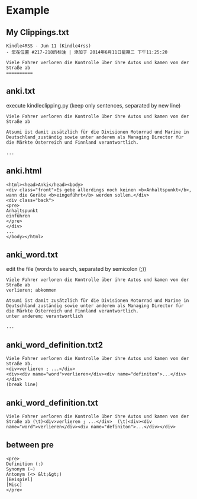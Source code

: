 Example
=======

## My Clippings.txt

	Kindle4RSS - Jun 11 (Kindle4rss)
	- 您在位置 #217-218的标注 | 添加于 2014年6月11日星期三 下午11:25:20
	
	Viele Fahrer verloren die Kontrolle über ihre Autos und kamen von der Straße ab
	==========

## anki.txt

execute kindleclipping.py (keep only sentences, separated by new line)

	Viele Fahrer verloren die Kontrolle über ihre Autos und kamen von der Straße ab
	
	Atsumi ist damit zusätzlich für die Divisionen Motorrad und Marine in Deutschland zuständig sowie unter anderem als Managing Director für die Märkte Österreich und Finnland verantwortlich.
	
	...

## anki.html

	<html><head>Anki</head><body>
	<div class="front">Es gebe allerdings noch keinen <b>Anhaltspunkt</b>, wann die Geräte <b>eingeführt</b> werden sollen.</div>
	<div class="back">
	<pre>
	Anhaltspunkt
	einführen
	</pre>
	</div>
	...
	</body></html>

## anki_word.txt

edit the file (words to search, separated by semicolon (;))

	Viele Fahrer verloren die Kontrolle über ihre Autos und kamen von der Straße ab
	verlieren; abkommen
	
	Atsumi ist damit zusätzlich für die Divisionen Motorrad und Marine in Deutschland zuständig sowie unter anderem als Managing Director für die Märkte Österreich und Finnland verantwortlich.
	unter anderem; verantwortlich
	
	...

## anki\_word\_definition.txt2

	Viele Fahrer verloren die Kontrolle über ihre Autos und kamen von der Straße ab.
	<div>verlieren ; ...</div>
	<div><div name="word">verlieren</div><div name="definiton">...</div></div>
	(break line)

## anki\_word\_definition.txt

	Viele Fahrer verloren die Kontrolle über ihre Autos und kamen von der Straße ab	(\t)<div>verlieren ; ...</div>	(\t)<div><div name="word">verlieren</div><div name="definiton">...</div></div>
	
## between pre
	<pre>
	Definition (:)
	Synonym (~)
	Antonym (<> &lt;&gt;)
	[Beispiel] 
	[Misc] 
	</pre>